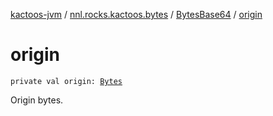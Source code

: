 [kactoos-jvm](../../index.md) / [nnl.rocks.kactoos.bytes](../index.md) / [BytesBase64](index.md) / [origin](./origin.md)

# origin

`private val origin: `[`Bytes`](../../nnl.rocks.kactoos/-bytes/index.md)

Origin bytes.

